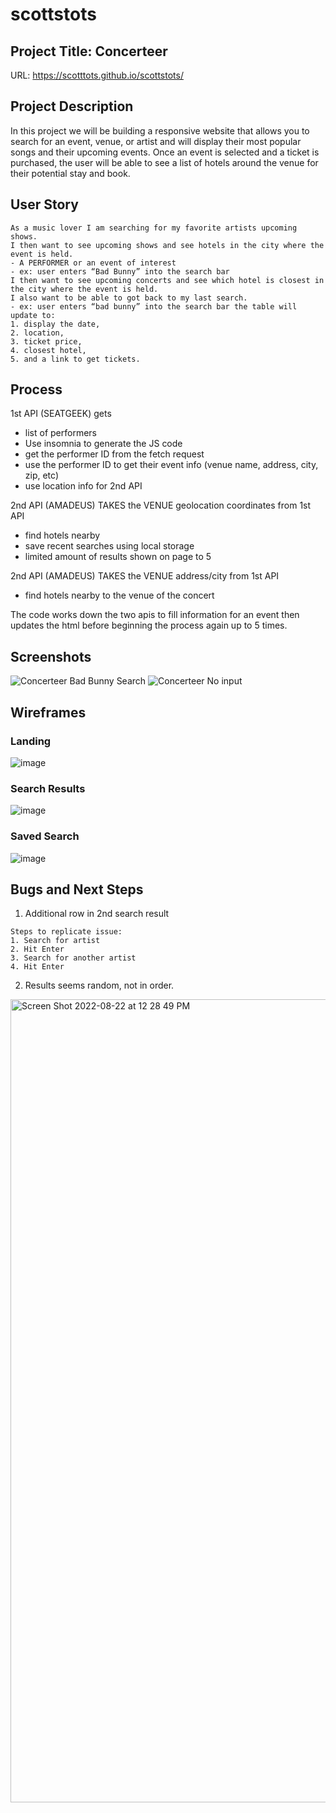 # scottstots

## Project Title: Concerteer
URL: https://scotttots.github.io/scottstots/

## Project Description

In this project we will be building a responsive website that allows you to search for an event, venue, or artist  and will display their most popular songs and their upcoming events. Once an event is selected and a ticket is purchased, the user will be able to see a list of hotels around the venue for their potential stay and book.


## User Story
```
As a music lover I am searching for my favorite artists upcoming shows. 
I then want to see upcoming shows and see hotels in the city where the event is held.
- A PERFORMER or an event of interest
- ex: user enters “Bad Bunny” into the search bar
I then want to see upcoming concerts and see which hotel is closest in the city where the event is held.
I also want to be able to got back to my last search.
- ex: user enters “bad bunny” into the search bar the table will update to:
1. display the date, 
2. location, 
3. ticket price, 
4. closest hotel, 
5. and a link to get tickets.

```
## Process

1st API (SEATGEEK) gets
- list of performers 
- Use insomnia to generate the JS code
- get the performer ID from the fetch request
- use the performer ID to get their event info (venue name, address, city, zip, etc)
- use location info for 2nd API


2nd API (AMADEUS) TAKES the VENUE geolocation coordinates from 1st API
- find hotels nearby
- save recent searches using local storage
- limited amount of results shown on page to 5

2nd API (AMADEUS) TAKES the VENUE address/city from 1st API
- find hotels nearby to the venue of the concert

The code works down the two apis to fill information for an event then updates the html before beginning the process again up to 5 times.


## Screenshots

![Concerteer Bad Bunny Search](https://user-images.githubusercontent.com/30813052/185979379-b6085ad0-6c78-46a6-bcb7-c49a38766609.png)
![Concerteer No input](https://user-images.githubusercontent.com/30813052/185979386-86d19788-df9c-4d08-bf06-4b654f572165.png)


## Wireframes

### Landing
![image](https://user-images.githubusercontent.com/30813052/185257820-b5bff0d5-649b-4dd8-b42a-c38bc7a3ab7f.png)

### Search Results
![image](https://user-images.githubusercontent.com/30813052/185257853-3ea5874b-d558-4da5-aaa9-3b998df66f36.png)

### Saved Search
![image](https://user-images.githubusercontent.com/30813052/185257937-18b74416-7488-471b-8665-50a737f8c15c.png)


## Bugs and Next Steps

1. Additional row in 2nd search result
```
Steps to replicate issue:
1. Search for artist
2. Hit Enter
3. Search for another artist
4. Hit Enter
```
2. Results seems random, not in order.

<img width="1285" alt="Screen Shot 2022-08-22 at 12 28 49 PM" src="https://user-images.githubusercontent.com/30813052/185980337-b2e5c14a-f2c3-4d23-929f-83675e2a6426.png">

